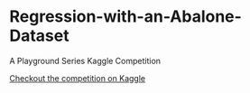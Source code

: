 # Regression-with-an-Abalone-Dataset
A Playground Series Kaggle Competition

<a href="https://www.kaggle.com/competitions/playground-series-s4e4">Checkout the competition on Kaggle</a>
